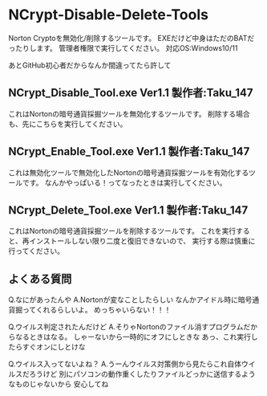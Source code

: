 # NCrypt-Disable-Delete-Tools
Norton Cryptoを無効化/削除するツールです。
EXEだけど中身はただのBATだったりします。
管理者権限で実行してください。
対応OS:Windows10/11

あとGitHub初心者だからなんか間違ってたら許して

NCrypt_Disable_Tool.exe Ver1.1 製作者:Taku_147
-----------------------------------------------------
これはNortonの暗号通貨採掘ツールを無効化するツールです。
削除する場合も、先にこちらを実行してください。

NCrypt_Enable_Tool.exe Ver1.1 製作者:Taku_147
-----------------------------------------------------
これは無効化ツールで無効化したNortonの暗号通貨採掘ツールを有効化するツールです。
なんかやっぱいる！ってなったときは実行してください。

NCrypt_Delete_Tool.exe Ver1.1 製作者:Taku_147
-----------------------------------------------------
これはNortonの暗号通貨採掘ツールを削除するツールです。
これを実行すると、再インストールしない限り二度と復旧できないので、
実行する際は慎重に行ってください。

よくある質問
-----------------------------------------------------
Q.なにがあったんや
A.Nortonが変なことしたらしい
なんかアイドル時に暗号通貨掘ってくれるらしいよ。
めっちゃいらない！！！

Q.ウイルス判定されたんだけど
A.そりゃNortonのファイル消すプログラムだからなるときはなる。
しゃーないから一時的にオフにしときな
あっ、これ実行したらすぐオンにしとけな

Q.ウイルス入ってないよね？
A.うーんウイルス対策側から見たらこれ自体ウイルスだろうけど
別にパソコンの動作重くしたりファイルどっかに送信するようなものじゃないから
安心してね
